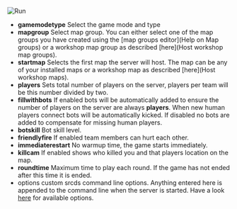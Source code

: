 ![Run](https://raw.githubusercontent.com/wiki/lenosisnickerboa/csgosl/pics/config-page-run.jpg)

* **gamemodetype** Select the game mode and type
* **mapgroup** Select map group. You can either select one of the map groups you have created using the [map groups editor](Help on Map groups) or a workshop map group as described [here](Host workshop map groups).
* **startmap** Selects the first map the server will host. The map can be any of your installed maps or a workshop map as described [here](Host workshop maps).
* **players** Sets total number of players on the server, players per team will be this number divided by two.
* **fillwithbots** If enabled bots will be automatically added to ensure the number of players on the server are always **players**. When new human players connect bots will be automatically kicked. If disabled no bots are added to compensate for missing human players.
* **botskill** Bot skill level. 
* **friendlyfire** If enabled team members can hurt each other.
* **immediaterestart** No warmup time, the game starts immediately.
* **killcam** If enabled shows who killed you and that players location on the map.
* **roundtime** Maximum time to play each round. If the game has not ended after this time it is ended.
* options custom srcds command line options. Anything entered here is appended to the command line when the server is started. Have a look [here](https://developer.valvesoftware.com/wiki/Command_Line_Options#Source_Dedicated_Server) for available options.